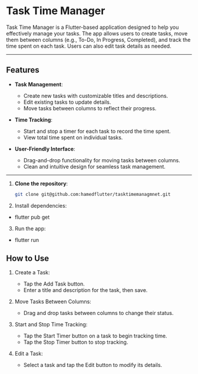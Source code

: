 # Task Time Manager

Task Time Manager is a Flutter-based application designed to help you effectively manage your tasks. The app allows users to create tasks, move them between columns (e.g., To-Do, In Progress, Completed), and track the time spent on each task. Users can also edit task details as needed.

---

## Features

- **Task Management**:
  - Create new tasks with customizable titles and descriptions.
  - Edit existing tasks to update details.
  - Move tasks between columns to reflect their progress.

- **Time Tracking**:
  - Start and stop a timer for each task to record the time spent.
  - View total time spent on individual tasks.

- **User-Friendly Interface**:
  - Drag-and-drop functionality for moving tasks between columns.
  - Clean and intuitive design for seamless task management.

---
1. **Clone the repository**:
   ```bash
   git clone git@github.com:hamedflutter/tasktimemanagmnet.git
2. Install dependencies:
  - flutter pub get
    
3. Run the app:
  - flutter run

## How to Use
1. Create a Task:
   - Tap the Add Task button.
   - Enter a title and description for the task, then save.

2. Move Tasks Between Columns:
   - Drag and drop tasks between columns to change their status.

3. Start and Stop Time Tracking:
   - Tap the Start Timer button on a task to begin tracking time.
   - Tap the Stop Timer button to stop tracking.

4. Edit a Task:

   - Select a task and tap the Edit button to modify its details.

   

